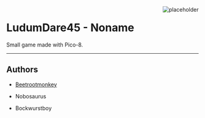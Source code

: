 <img src="https://raw.githubusercontent.com/Beetrootmonkey/LudumDare45/master/favicon.ico" alt="placeholder" title="placeholder" align="right" />

# LudumDare45 - Noname

Small game made with Pico-8.

---

## Authors

-   [Beetrootmonkey](https://github.com/Beetrootmonkey)

-   Nobosaurus

-   Bockwurstboy
